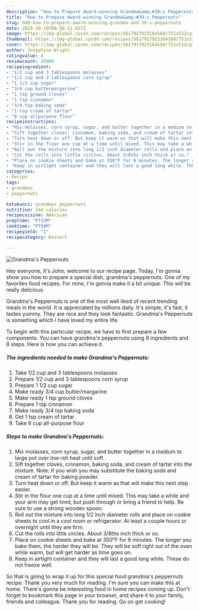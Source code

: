 ```yaml
---
description: "How to Prepare Award-winning Grandma&amp;#39;s Peppernuts"
title: "How to Prepare Award-winning Grandma&amp;#39;s Peppernuts"
slug: 940-how-to-prepare-award-winning-grandma-and-39-s-peppernuts
date: 2020-10-10T06:56:11.657Z
image: https://img-global.cpcdn.com/recipes/5617917923164160/751x532cq70/grandmas-peppernuts-recipe-main-photo.jpg
thumbnail: https://img-global.cpcdn.com/recipes/5617917923164160/751x532cq70/grandmas-peppernuts-recipe-main-photo.jpg
cover: https://img-global.cpcdn.com/recipes/5617917923164160/751x532cq70/grandmas-peppernuts-recipe-main-photo.jpg
author: Josephine Wright
ratingvalue: 4
reviewcount: 26906
recipeingredient:
- "1/2 cup and 3 tablespoons molasses"
- "1/2 cup and 3 tablespoons corn syrup"
- "1 1/2 cup sugar"
- "3/4 cup buttermargarine"
- "1 tsp ground cloves"
- "1 tsp cinnamon"
- "3/4 tsp baking soda"
- "1 tsp cream of tartar"
- "6 cup allpurpose flour"
recipeinstructions:
- "Mix molasses, corn syrup, sugar, and butter together in a medium to large pot over low-ish heat until soft."
- "Sift together cloves, cinnamon, baking soda, and cream of tartar into the mixture. Note: if you wish you may substitute the baking soda and cream of tartar for baking powder."
- "Turn heat down or off. But keep it warm as that will make this next step easier."
- "Stir in the flour one cup at a time until mixed. This may take a while and your arm may get tired, but push through or bring a friend to help. Be sure to use a strong wooden spoon."
- "Roll out the mixture into long 1/2 inch diameter rolls and place on cookie sheets to cool in a cool room or refrigerator. At least a couple hours or overnight until they are firm."
- "Cut the rolls into little circles. About 3/8ths inch thick or so."
- "Place on cookie sheets and bake at 350°F for 6 minutes. The longer you bake them, the harder they will be. They will be soft right out of the oven while warm, but will get harder as time goes on."
- "Keep in airtight container and they will last a good long while. These do not freeze well."
categories:
- Recipe
tags:
- grandmas
- peppernuts

katakunci: grandmas peppernuts 
nutrition: 244 calories
recipecuisine: American
preptime: "PT33M"
cooktime: "PT50M"
recipeyield: "1"
recipecategory: Dessert

---
```



![Grandma&#39;s Peppernuts](https://img-global.cpcdn.com/recipes/5617917923164160/751x532cq70/grandmas-peppernuts-recipe-main-photo.jpg)

Hey everyone, it's John, welcome to our recipe page. Today, I'm gonna show you how to prepare a special dish, grandma&#39;s peppernuts. One of my favorites food recipes. For mine, I'm gonna make it a bit unique. This will be really delicious.



Grandma&#39;s Peppernuts is one of the most well liked of recent trending meals in the world. It is appreciated by millions daily. It's simple, it's fast, it tastes yummy. They are nice and they look fantastic. Grandma&#39;s Peppernuts is something which I have loved my entire life.


To begin with this particular recipe, we have to first prepare a few components. You can have grandma&#39;s peppernuts using 9 ingredients and 8 steps. Here is how you can achieve it.

<!--inarticleads1-->

##### The ingredients needed to make Grandma&#39;s Peppernuts:

1. Take 1/2 cup and 3 tablespoons molasses
1. Prepare 1/2 cup and 3 tablespoons corn syrup
1. Prepare 1 1/2 cup sugar
1. Make ready 3/4 cup butter/margarine
1. Make ready 1 tsp ground cloves
1. Prepare 1 tsp cinnamon
1. Make ready 3/4 tsp baking soda
1. Get 1 tsp cream of tartar
1. Take 6 cup all-purpose flour




<!--inarticleads2-->

##### Steps to make Grandma&#39;s Peppernuts:

1. Mix molasses, corn syrup, sugar, and butter together in a medium to large pot over low-ish heat until soft.
1. Sift together cloves, cinnamon, baking soda, and cream of tartar into the mixture. Note: if you wish you may substitute the baking soda and cream of tartar for baking powder.
1. Turn heat down or off. But keep it warm as that will make this next step easier.
1. Stir in the flour one cup at a time until mixed. This may take a while and your arm may get tired, but push through or bring a friend to help. Be sure to use a strong wooden spoon.
1. Roll out the mixture into long 1/2 inch diameter rolls and place on cookie sheets to cool in a cool room or refrigerator. At least a couple hours or overnight until they are firm.
1. Cut the rolls into little circles. About 3/8ths inch thick or so.
1. Place on cookie sheets and bake at 350°F for 6 minutes. The longer you bake them, the harder they will be. They will be soft right out of the oven while warm, but will get harder as time goes on.
1. Keep in airtight container and they will last a good long while. These do not freeze well.




So that is going to wrap it up for this special food grandma&#39;s peppernuts recipe. Thank you very much for reading. I'm sure you can make this at home. There's gonna be interesting food in home recipes coming up. Don't forget to bookmark this page in your browser, and share it to your family, friends and colleague. Thank you for reading. Go on get cooking!
